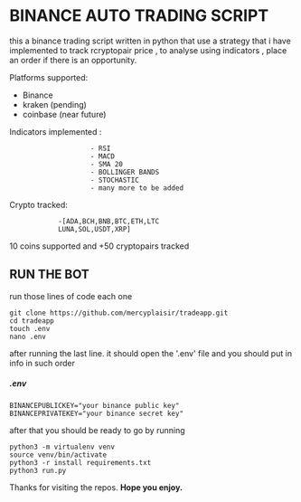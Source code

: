 # BINANCE AUTO TRADING SCRIPT

this a binance trading script written in python that use a
strategy that i have implemented to track rcryptopair price
, to analyse using indicators , place an order if there is
an opportunity.

Platforms supported:

- Binance
- kraken (pending)
- coinbase (near future)

Indicators implemented :

                        - RSI
                        - MACD
                        - SMA 20
                        - BOLLINGER BANDS
                        - STOCHASTIC
                        - many more to be added
Crypto tracked:

                -[ADA,BCH,BNB,BTC,ETH,LTC
                LUNA,SOL,USDT,XRP]

10 coins supported and +50 cryptopairs tracked

## RUN THE BOT

run those lines of code each one

    git clone https://github.com/mercyplaisir/tradeapp.git
    cd tradeapp
    touch .env
    nano .env

after running the last line. it should open the '.env' file and you should put in info in such order

##### .env

    BINANCEPUBLICKEY="your binance public key"
    BINANCEPRIVATEKEY="your binance secret key"

after that you should be ready to go by running

    python3 -m virtualenv venv
    source venv/bin/activate
    python3 -r install requirements.txt
    python3 run.py

Thanks for visiting the repos.
**Hope you enjoy.**
